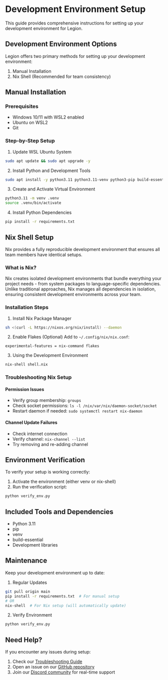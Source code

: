 # Development Environment Setup

This guide provides comprehensive instructions for setting up your development environment for Legion.

## Development Environment Options

Legion offers two primary methods for setting up your development environment:

1. Manual Installation
2. Nix Shell (Recommended for team consistency)

## Manual Installation

### Prerequisites

- Windows 10/11 with WSL2 enabled
- Ubuntu on WSL2
- Git

### Step-by-Step Setup

1. Update WSL Ubuntu System
```bash
sudo apt update && sudo apt upgrade -y
```

2. Install Python and Development Tools
```bash
sudo apt install -y python3.11 python3.11-venv python3-pip build-essential
```

3. Create and Activate Virtual Environment
```bash
python3.11 -m venv .venv
source .venv/bin/activate
```

4. Install Python Dependencies
```bash
pip install -r requirements.txt
```

## Nix Shell Setup

Nix provides a fully reproducible development environment that ensures all team members have identical setups.

### What is Nix?

Nix creates isolated development environments that bundle everything your project needs - from system packages to language-specific dependencies. Unlike traditional approaches, Nix manages all dependencies in isolation, ensuring consistent development environments across your team.

### Installation Steps

1. Install Nix Package Manager
```bash
sh <(curl -L https://nixos.org/nix/install) --daemon
```

2. Enable Flakes (Optional)
Add to `~/.config/nix/nix.conf`:
```
experimental-features = nix-command flakes
```

3. Using the Development Environment
```bash
nix-shell shell.nix
```

### Troubleshooting Nix Setup

#### Permission Issues
- Verify group membership: `groups`
- Check socket permissions: `ls -l /nix/var/nix/daemon-socket/socket`
- Restart daemon if needed: `sudo systemctl restart nix-daemon`

#### Channel Update Failures
- Check internet connection
- Verify channel: `nix-channel --list`
- Try removing and re-adding channel

## Environment Verification

To verify your setup is working correctly:

1. Activate the environment (either venv or nix-shell)
2. Run the verification script:
```bash
python verify_env.py
```

## Included Tools and Dependencies

- Python 3.11
- pip
- venv
- build-essential
- Development libraries

## Maintenance

Keep your development environment up to date:

1. Regular Updates
```bash
git pull origin main
pip install -r requirements.txt  # For manual setup
# OR
nix-shell  # For Nix setup (will automatically update)
```

2. Verify Environment
```bash
python verify_env.py
```

## Need Help?

If you encounter any issues during setup:

1. Check our [Troubleshooting Guide](../troubleshooting.md)
2. Open an issue on our [GitHub repository](https://github.com/LLMP-io/Legion)
3. Join our [Discord community](https://discord.gg/legion) for real-time support
